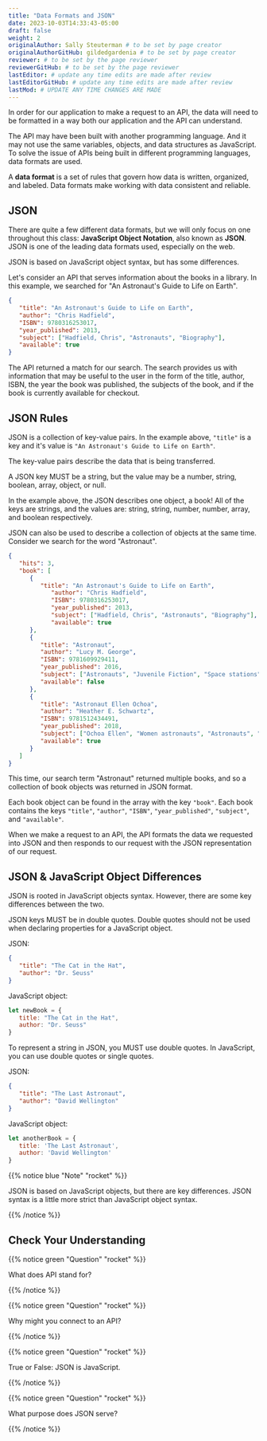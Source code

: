 ```yaml
---
title: "Data Formats and JSON"
date: 2023-10-03T14:33:43-05:00
draft: false
weight: 2
originalAuthor: Sally Steuterman # to be set by page creator
originalAuthorGitHub: gildedgardenia # to be set by page creator
reviewer: # to be set by the page reviewer
reviewerGitHub: # to be set by the page reviewer
lastEditor: # update any time edits are made after review
lastEditorGitHub: # update any time edits are made after review
lastMod: # UPDATE ANY TIME CHANGES ARE MADE
---
```


In order for our application to make a request to an API, the data will need to be formatted in a
way both our application and the API can understand.

The API may have been built with another programming language. And it may not use the 
same variables, objects, and data structures as JavaScript. To solve the issue of 
APIs being built in different programming languages, data formats are used.

A **data format** is a set of rules that govern how data is written, organized, and 
labeled. Data formats make working with data consistent and reliable.

## JSON

There are quite a few different data formats, but we will only focus on one 
throughout this class: **JavaScript Object Notation**, also known as **JSON**. JSON
is one of the leading data formats used, especially on the web.

JSON is based on JavaScript object syntax, but has some differences.

Let's consider an API that serves information about the books in a library. In this 
example, we searched for "An Astronaut's Guide to Life on Earth".

```json {linenos=table}
{
   "title": "An Astronaut's Guide to Life on Earth",
   "author": "Chris Hadfield",
   "ISBN": 9780316253017,
   "year_published": 2013,
   "subject": ["Hadfield, Chris", "Astronauts", "Biography"],
   "available": true
}
```

The API returned a match for our search. The search provides us with information 
that may be useful to the user in the form of the title, author, ISBN, the year the 
book was published, the subjects of the book, and if the book is currently
available for checkout.

## JSON Rules

JSON is a collection of key-value pairs. In the example above, `"title"` is a key 
and it's value is `"An Astronaut's Guide to Life on Earth"`.

The key-value pairs describe the data that is being transferred.

A JSON key MUST be a string, but the value may be a number, string, boolean, array, 
object, or null.

In the example above, the JSON describes one object, a book! All of the keys are 
strings, and the values are: string, string, number, number, array, and boolean 
respectively.

JSON can also be used to describe a collection of objects at the same time. Consider 
we search for the word "Astronaut".

```json {linenos=table}
{
   "hits": 3,
   "book": [
      {
         "title": "An Astronaut's Guide to Life on Earth",
            "author": "Chris Hadfield",
            "ISBN": 9780316253017,
            "year_published": 2013,
            "subject": ["Hadfield, Chris", "Astronauts", "Biography"],
            "available": true
      },
      {
         "title": "Astronaut",
         "author": "Lucy M. George",
         "ISBN": 9781609929411,
         "year_published": 2016,
         "subject": ["Astronauts", "Juvenile Fiction", "Space stations"],
         "available": false
      },
      {
         "title": "Astronaut Ellen Ochoa",
         "author": "Heather E. Schwartz",
         "ISBN": 9781512434491,
         "year_published": 2018,
         "subject": ["Ochoa Ellen", "Women astronauts", "Astronauts", "Biography", "Women scientists", "Hispanic American women"],
         "available": true
      }
   ]
}
```

This time, our search term "Astronaut" returned multiple books, and so a collection 
of book objects was returned in JSON format.

Each book object can be found in the array with the key `"book"`. Each book 
contains the keys `"title"`, `"author"`, `"ISBN"`, `"year_published"`,
`"subject"`, and `"available"`.

When we make a request to an API, the API formats the data we requested into JSON 
and then responds to our request with the JSON representation of our request.

## JSON & JavaScript Object Differences

JSON is rooted in JavaScript objects syntax. However, there are some key differences 
between the two.

JSON keys MUST be in double quotes. Double quotes should not be used when
declaring properties for a JavaScript object.

JSON:

```json {linenos=table}
{
   "title": "The Cat in the Hat",
   "author": "Dr. Seuss"
}
```

JavaScript object:

```js {linenos=table}
let newBook = {
   title: "The Cat in the Hat",
   author: "Dr. Seuss"
}
```

To represent a string in JSON, you MUST use double quotes. In JavaScript, you can 
use double quotes or single quotes.

JSON:

```json {linenos=table}
{
   "title": "The Last Astronaut",
   "author": "David Wellington"
}
```

JavaScript object:

```js {linenos=table}
let anotherBook = {
   title: 'The Last Astronaut',
   author: 'David Wellington'
}
```

{{% notice blue "Note" "rocket" %}}

   JSON is based on JavaScript objects, but there are key differences. JSON syntax is 
   a little more strict than JavaScript object syntax.

{{% /notice %}}

## Check Your Understanding

{{% notice green "Question" "rocket" %}}

   What does API stand for?

{{% /notice %}}

{{% notice green "Question" "rocket" %}}

   Why might you connect to an API?

{{% /notice %}}

{{% notice green "Question" "rocket" %}}

   True or False: JSON is JavaScript.

{{% /notice %}}

{{% notice green "Question" "rocket" %}}

   What purpose does JSON serve?

{{% /notice %}}